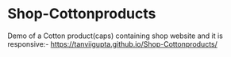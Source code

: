 # Shop-Cottonproducts

Demo of a Cotton product(caps) containing shop website and it is responsive:-
https://tanviigupta.github.io/Shop-Cottonproducts/
